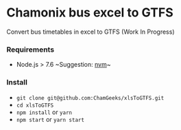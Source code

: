 # Chamonix bus excel to GTFS

Convert bus timetables in excel to GTFS (Work In Progress)

### Requirements
* Node.js > 7.6
~Suggestion: [nvm](https://github.com/creationix/nvm)~

### Install
* `git clone git@github.com:ChamGeeks/xlsToGTFS.git`
* `cd xlsToGTFS`
* `npm install` or `yarn`
* `npm start` or `yarn start`
